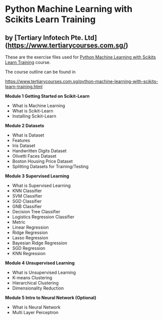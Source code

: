 # Python Machine Learning with Scikits Learn Training
## by [Tertiary Infotech Pte. Ltd] (https://www.tertiarycourses.com.sg/)

These are the exercise files used for [Python Machine Learning with Scikits Learn Training](https://www.tertiarycourses.com.sg/python-machine-learning-with-scikits-learn-training.html) course. 

The course outline can be found in 

https://www.tertiarycourses.com.sg/python-machine-learning-with-scikits-learn-training.html

<p><strong>Module 1 Getting Started on Scikit-Learn</strong></p>
<ul>
<li>What is Machine Learning</li>
<li>What is Scikit-Learn</li>
<li>Installing Scikit-Learn</li>
</ul>
<p><strong>Module 2 Datasets</strong></p>
<ul>
<li>What is Dataset</li>
<li>Features&nbsp;</li>
<li>Iris Dataset</li>
<li>Handwritten Digits Dataset</li>
<li>Olivetti Faces Dataset</li>
<li>Boston Housing Price Dataset</li>
<li>Splitting Datasets for Training/Testing</li>
</ul>
<p><strong>Module 3 Supervised Learning</strong></p>
<ul>
<li>What is Supervised Learning</li>
<li>KNN Classifier</li>
<li>SVM Classifier</li>
<li>SGD Classifier</li>
<li>GNB Classifier</li>
<li>Decision Tree Classifier</li>
<li>Logistics Regression Classifier</li>
<li>Metric</li>
<li>Linear Regression</li>
<li>Ridge Regression</li>
<li>Lasso Regression</li>
<li>Bayesian Ridge Regression</li>
<li>SGD Regression</li>
<li>KNN Regression</li>
</ul>
<p><strong>Module 4 Unsupervised Learning</strong></p>
<ul>
<li>What is Unsupervised Learning</li>
<li>K-means Clustering</li>
<li>Hierarchical Clustering</li>
<li>Dimensionality Reduction</li>
</ul>
<p><strong>Module 5 Intro to Neural Network (Optional)</strong></p>
<ul>
<li>What is Neural Network</li>
<li>Multi Layer Perceptron</li>
</ul>
